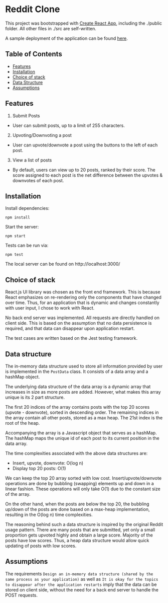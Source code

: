 # Reddit Clone

This project was bootstrapped with [Create React App](https://github.com/facebookincubator/create-react-app), including the ./public folder. All other files in ./src are self-written.

A sample deployment of the application can be found [here]().

## Table of Contents
- [Features](#features)
- [Installation](#installation)
- [Choice of stack](#choice-of-stack)
- [Data Structure](#data-structure)
- [Assumptions](#assumptions)

## Features
1. Submit Posts
* User can submit posts, up to a limit of 255 characters.

2. Upvoting/Downvoting a post
* User can upvote/downvote a post using the buttons to the left of each post.

3. View a list of posts
* By default, users can view up to 20 posts, ranked by their score. The score assigned to each post is the net difference between the upvotes & downvotes of each post.

## Installation

Install dependencies:
```
npm install
```

Start the server:
```
npm start
```

Tests can be run via:
```
npm test
```

The local server can be found on http://localhost:3000/

## Choice of stack
React.js UI library was chosen as the front end framework. This is because React emphasizes on re-rendering only the components that have changed over time. Thus, for an application that is dynamic and changes constantly with user input, I chose to work with React.

No back end server was implemented. All requests are directly handled on client side. This is based on the assumption that no data persistence is required, and that data can disappear upon application restart.

The test cases are written based on the Jest testing framework.

## Data structure

The in-memory data structure used to store all information provided by user is implemented in the `PostData` class. It consists of a data array and a hashMap object.

The underlying data structure of the data array is a dynamic array that increases in size as more posts are added. However, what makes this array unique is its 2 part structure.

The first 20 indices of the array contains posts with the top 20 scores (upvote - downvote), sorted in descending order. The remaining indices in the array contain all other posts, stored as a max heap. The 21st index is the root of the heap.

Accompanying the array is a Javascript object that serves as a hashMap. The hashMap maps the unique id of each post to its current position in the data array.

The time complexities associated with the above data structures are:
 - Insert, upvote, downvote: O(log n)
 - Display top 20 posts: O(1)

We can keep the top 20 array sorted with low cost. Insert/upvote/downvote operations are done by bubbling (swapping) elements up and down in a linear fashion. These operations will only take O(1) due to the constant size of the array.

On the other hand, when the posts are below the top 20, the bubbling up/down of the posts are done based on a max-heap implementation, resulting in the O(log n) time complexities.

The reasoning behind such a data structure is inspired by the original Reddit usage pattern. There are many posts that are submitted, yet only a small proportion gets upvoted highly and obtain a large score. Majority of the posts have low scores. Thus, a heap data structure would allow quick updating of posts with low scores.

## Assumptions
The requirements `Design an in-memory data structure (shared by the same process as your application)` as well as `It is okay for the topics to disappear after the application restarts` imply that the data can be stored on client side, without the need for a back end server to handle the POST requests.
